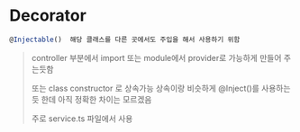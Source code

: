 # Decorator

```typescript
@Injectable()  해당 클래스를 다른 곳에서도 주입을 해서 사용하기 위함 
```

> controller 부분에서 import 또는 module에서 provider로 가능하게 만들어 주는듯함 
> 
> 또는 class constructor 로 상속가능  상속이랑 비슷하게 @Inject()를 사용하는듯 한데 아직 정확한 차이는 모르겠음 
> 
> 주로 service.ts 파일에서 사용 


